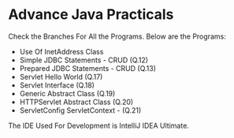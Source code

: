 # Advance Java Practicals

Check the Branches For All the Programs. Below are the Programs:

  - Use Of InetAddress Class
  - Simple JDBC Statements - CRUD (Q.12)
  - Prepared JDBC Statements - CRUD (Q.13)
  - Servlet Hello World (Q.17)
  - Servlet Interface (Q.18)
  - Generic Abstract Class (Q.19)
  - HTTPServlet Abstract Class (Q.20)
  - ServletConfig ServletContext - (Q.21)
  
The IDE Used For Development is IntelliJ IDEA Ultimate.
